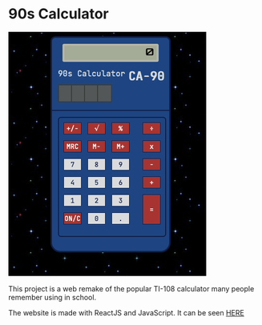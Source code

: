# 90s Calculator

![alt text](public/Images/calculatorReadme.png "Calculator")

This project is a web remake of the popular TI-108 calculator many people remember using in school.

The website is made with ReactJS and JavaScript. It can be seen [HERE](http://90scalculator.com/)